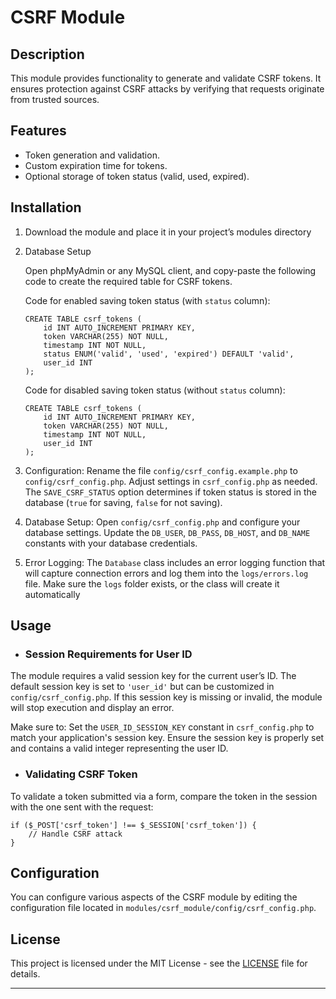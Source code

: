 # CSRF Module

## Description
This module provides functionality to generate and validate CSRF tokens. It ensures protection against CSRF attacks by verifying that requests originate from trusted sources.

## Features
- Token generation and validation.
- Custom expiration time for tokens.
- Optional storage of token status (valid, used, expired).

## Installation
1. Download the module and place it in your project’s modules directory
2. Database Setup 

    Open phpMyAdmin or any MySQL client, and copy-paste the following code to create the required table for CSRF tokens.

    Code for enabled saving token status (with `status` column):

    ```
    CREATE TABLE csrf_tokens (
        id INT AUTO_INCREMENT PRIMARY KEY, 
        token VARCHAR(255) NOT NULL, 
        timestamp INT NOT NULL, 
        status ENUM('valid', 'used', 'expired') DEFAULT 'valid', 
        user_id INT
    );

    ```

    Code for disabled saving token status (without `status` column):

    ```
    CREATE TABLE csrf_tokens (
        id INT AUTO_INCREMENT PRIMARY KEY, 
        token VARCHAR(255) NOT NULL, 
        timestamp INT NOT NULL, 
        user_id INT
    );

    ```
3. Configuration: Rename the file `config/csrf_config.example.php` to `config/csrf_config.php`. Adjust settings in `csrf_config.php` as needed. The `SAVE_CSRF_STATUS` option determines if token status is stored in the database (`true` for saving, `false` for not saving).

4. Database Setup: Open `config/csrf_config.php` and configure your database settings. Update the `DB_USER`, `DB_PASS`, `DB_HOST`, and `DB_NAME` constants with your database credentials.


5. Error Logging: The `Database` class includes an error logging function that will capture connection errors and log them into the `logs/errors.log` file. Make sure the `logs` folder exists, or the class will create it automatically

## Usage

- ### Session Requirements for User ID

The module requires a valid session key for the current user’s ID. The default session key is set to `'user_id'` but can be customized in `config/csrf_config.php`. If this session key is missing or invalid, the module will stop execution and display an error.

Make sure to:
    Set the `USER_ID_SESSION_KEY` constant in `csrf_config.php` to match your application's session key.
    Ensure the session key is properly set and contains a valid integer representing the user ID.

- ### Validating CSRF Token
To validate a token submitted via a form, compare the token in the session with the one sent with the request:
```
if ($_POST['csrf_token'] !== $_SESSION['csrf_token']) {
    // Handle CSRF attack
}
```

## Configuration
You can configure various aspects of the CSRF module by editing the configuration file located in `modules/csrf_module/config/csrf_config.php`.

## License

This project is licensed under the MIT License - see the [LICENSE](https://opensource.org/licenses/MIT) file for details.

---